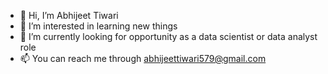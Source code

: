 - 👋 Hi, I’m Abhijeet Tiwari
- 👀 I’m interested in learning new things
- 🌱 I’m currently looking for opportunity as a data scientist or data analyst role
- 📫 You can reach me through abhijeettiwari579@gmail.com

<!---
AbhijeetTiwari-17/AbhijeetTiwari-17 is a ✨ special ✨ repository because its `README.md` (this file) appears on your GitHub profile.
You can click the Preview link to take a look at your changes.
--->
